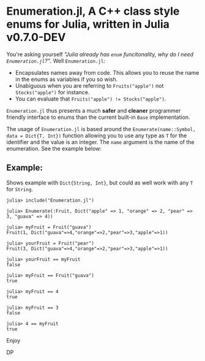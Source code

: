 # Enumeration.jl, A C++ class style enums for Julia, written in Julia v0.7.0-DEV

You're asking yourself *"Julia already has `enum` funcitonality, why do I need `Enumeration.jl`?"*. Well `Enumeration.jl`:

* Encapsulates names away from code. This allows you to reuse the name in the enums as variables if you so wish.
* Unabiguous when you are referring to `Fruits("apple")` not `Stocks("apple")` for instance.
* You can evaluate that `Fruits("apple") != Stocks("apple")`.

`Enumeration.jl` thus presents a much **safer** and **cleaner** programmer friendly interface to enums than the current built-in `Base` implementation.

The usage of `Enumeration.jl` is based around the `Enumerate(name::Symbol, data = Dict{T, Int})` function allowing you to use any type as `T` for the identifier and the value is an integer. The `name` argument is the name of the enumeration. See the example below:

## Example:

Shows example with `Dict{String, Int}`, but could as well work with any `T` for `String`.

```
julia> include("Enumeration.jl")

julia> Enumerate(:Fruit, Dict("apple" => 1, "orange" => 2, "pear" => 3, "guava" => 4))

julia> myFruit = Fruit("guava")
Fruit(1, Dict("guava"=>4,"orange"=>2,"pear"=>3,"apple"=>1))

julia> yourFruit = Fruit("pear")
Fruit(3, Dict("guava"=>4,"orange"=>2,"pear"=>3,"apple"=>1))

julia> yourFruit == myFruit
false

julia> myFruit == Fruit("guava")
true

julia> myFruit == 4
true

julia> myFruit == 3
false

julia> 4 == myFruit
true
```

Enjoy

DP
